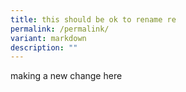 ```yaml
---
title: this should be ok to rename re
permalink: /permalink/
variant: markdown
description: ""
---
```

making a new change here